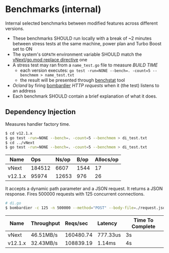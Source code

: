 # Benchmarks (internal)

Internal selected benchmarks between modified features across different versions.

* These benchmarks SHOULD run locally with a break of ~2 minutes between stress tests at the same machine, power plan and Turbo Boost set to ON
* The system's `GOPATH` environment variable SHOULD match the [vNext/go.mod replace directive](vNext/go.mod#L5) one
* A stress test may ran from a `name_test.go` file to measure _BUILD TIME_
    * each version executes: `go test -run=NONE --bench=. -count=5 --benchmem > name_test.txt`
    * the result will be presented through [benchstat](https://pkg.go.dev/golang.org/x/perf/cmd/benchstat) tool
* _Or/and_ by firing [bombardier](https://github.com/codesenberg/bombardier/releases/tag/v1.2.4) _HTTP requests_ when it (the test) listens to an address
* Each benchmark SHOULD contain a brief explanation of what it does.

## Dependency Injection

Measures handler factory time.

```sh
$ cd v12.1.x
$ go test -run=NONE --bench=. -count=5 --benchmem > di_test.txt
$ cd ../vNext
$ go test -run=NONE --bench=. -count=5 --benchmem > di_test.txt
```

| Name    | Ops | Ns/op | B/op | Allocs/op |
|---------|:------|:--------|:--------|----|
| vNext   | 184512 | 6607  | 1544 | 17 |
| v12.1.x |  95974 | 12653 | 976  | 26 |

It accepts a dynamic path parameter and a JSON request. It returns a JSON response. Fires 500000 requests with 125 concurrent connections.

```sh
# di.go
$ bombardier -c 125 -n 500000 --method="POST" --body-file=./request.json http://localhost:5000/42
```

| Name    | Throughput | Reqs/sec | Latency | Time To Complete |
|---------|:-----------|:----------|:---------|----------------|
| vNext   |  46.51MB/s | 160480.74 | 777.33us | 3s |
| v12.1.x |  32.43MB/s | 108839.19 | 1.14ms   | 4s |
